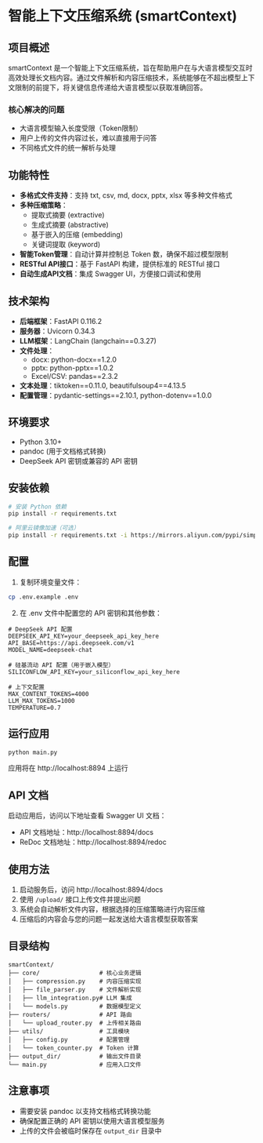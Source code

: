 # 智能上下文压缩系统 (smartContext)

## 项目概述

smartContext 是一个智能上下文压缩系统，旨在帮助用户在与大语言模型交互时高效处理长文档内容。通过文件解析和内容压缩技术，系统能够在不超出模型上下文限制的前提下，将关键信息传递给大语言模型以获取准确回答。

### 核心解决的问题

- 大语言模型输入长度受限（Token限制）
- 用户上传的文件内容过长，难以直接用于问答
- 不同格式文件的统一解析与处理

## 功能特性

- **多格式文件支持**：支持 txt, csv, md, docx, pptx, xlsx 等多种文件格式
- **多种压缩策略**：
  - 提取式摘要 (extractive)
  - 生成式摘要 (abstractive)
  - 基于嵌入的压缩 (embedding)
  - 关键词提取 (keyword)
- **智能Token管理**：自动计算并控制总 Token 数，确保不超过模型限制
- **RESTful API接口**：基于 FastAPI 构建，提供标准的 RESTful 接口
- **自动生成API文档**：集成 Swagger UI，方便接口调试和使用

## 技术架构

- **后端框架**：FastAPI 0.116.2
- **服务器**：Uvicorn 0.34.3
- **LLM框架**：LangChain (langchain==0.3.27)
- **文件处理**：
  - docx: python-docx==1.2.0
  - pptx: python-pptx==1.0.2
  - Excel/CSV: pandas==2.3.2
- **文本处理**：tiktoken==0.11.0, beautifulsoup4==4.13.5
- **配置管理**：pydantic-settings==2.10.1, python-dotenv==1.0.0

## 环境要求

- Python 3.10+
- pandoc (用于文档格式转换)
- DeepSeek API 密钥或兼容的 API 密钥

## 安装依赖

```bash
# 安装 Python 依赖
pip install -r requirements.txt

# 阿里云镜像加速（可选）
pip install -r requirements.txt -i https://mirrors.aliyun.com/pypi/simple/
```

## 配置

1. 复制环境变量文件：
```bash
cp .env.example .env
```

2. 在 .env 文件中配置您的 API 密钥和其他参数：
```env
# DeepSeek API 配置
DEEPSEEK_API_KEY=your_deepseek_api_key_here
API_BASE=https://api.deepseek.com/v1
MODEL_NAME=deepseek-chat

# 硅基流动 API 配置（用于嵌入模型）
SILICONFLOW_API_KEY=your_siliconflow_api_key_here

# 上下文配置
MAX_CONTENT_TOKENS=4000
LLM_MAX_TOKENS=1000
TEMPERATURE=0.7
```

## 运行应用

```bash
python main.py
```

应用将在 http://localhost:8894 上运行

## API 文档

启动应用后，访问以下地址查看 Swagger UI 文档：

- API 文档地址：http://localhost:8894/docs
- ReDoc 文档地址：http://localhost:8894/redoc

## 使用方法

1. 启动服务后，访问 http://localhost:8894/docs
2. 使用 `/upload/` 接口上传文件并提出问题
3. 系统会自动解析文件内容，根据选择的压缩策略进行内容压缩
4. 压缩后的内容会与您的问题一起发送给大语言模型获取答案

## 目录结构

```
smartContext/
├── core/                 # 核心业务逻辑
│   ├── compression.py    # 内容压缩实现
│   ├── file_parser.py    # 文件解析实现
│   ├── llm_integration.py# LLM 集成
│   └── models.py         # 数据模型定义
├── routers/              # API 路由
│   └── upload_router.py  # 上传相关路由
├── utils/                # 工具模块
│   ├── config.py         # 配置管理
│   └── token_counter.py  # Token 计算
├── output_dir/           # 输出文件目录
└── main.py               # 应用入口文件
```

## 注意事项

- 需要安装 pandoc 以支持文档格式转换功能
- 确保配置正确的 API 密钥以使用大语言模型服务
- 上传的文件会被临时保存在 `output_dir` 目录中
